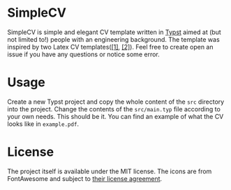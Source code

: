 # SimpleCV
SimpleCV is simple and elegant CV template written in [Typst](https://typst.app/) 
aimed at (but not limited to!) people with an engineering background. The template was
inspired by two Latex CV templates([[1]](https://www.overleaf.com/latex/templates/autocv/scfvqfpxncwb), 
[[2]](https://www.overleaf.com/latex/templates/faangpath-simple-template/npsfpdqnxmbc)).
Feel free to create open an issue if you have any questions or notice some error.

# Usage
Create a new Typst project and copy the whole content of the `src` directory
into the project. Change the contents of the `src/main.typ` file according to your own needs. This should be it. 
You can find an example of what the CV looks like in `example.pdf`. 

# License
The project itself is available under the MIT license. The icons are 
from FontAwesome and subject to [their license agreement](https://github.com/FortAwesome/Font-Awesome/blob/6.x/LICENSE.txt).
